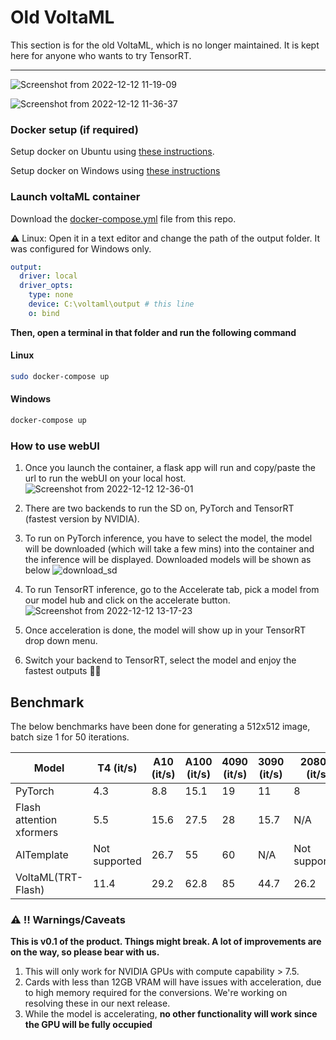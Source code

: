 # Old VoltaML

This section is for the old VoltaML, which is no longer maintained. It is kept here for anyone who wants to try TensorRT.

<hr>

![Screenshot from 2022-12-12 11-19-09](https://user-images.githubusercontent.com/107309002/206970939-f827f7b9-6966-41c1-a2aa-3ed18e73d399.png)

![Screenshot from 2022-12-12 11-36-37](https://user-images.githubusercontent.com/107309002/206972269-1223c567-3df8-41c5-a7b3-f31e544b98aa.png)

### Docker setup (if required)

Setup docker on Ubuntu using [these instructions](https://docs.docker.com/engine/install/ubuntu/).

Setup docker on Windows using [these instructions](https://docs.docker.com/desktop/install/windows-install/)

### Launch voltaML container

Download the [docker-compose.yml](https://raw.githubusercontent.com/VoltaML/voltaML-fast-stable-diffusion/old/docker-compose.yml) file from this repo.

⚠️ Linux: Open it in a text editor and change the path of the output folder. It was configured for Windows only.

```yaml
output:
  driver: local
  driver_opts:
    type: none
    device: C:\voltaml\output # this line
    o: bind
```

**Then, open a terminal in that folder and run the following command**

#### Linux

```bash
sudo docker-compose up
```

#### Windows

```bash
docker-compose up
```

### How to use webUI

1.  Once you launch the container, a flask app will run and copy/paste the url to run the webUI on your local host.
    ![Screenshot from 2022-12-12 12-36-01](https://user-images.githubusercontent.com/107309002/206982082-ee498781-9e6d-4b80-a652-2e4e29a2835e.png)

2.  There are two backends to run the SD on, PyTorch and TensorRT (fastest version by NVIDIA).
3.  To run on PyTorch inference, you have to select the model, the model will be downloaded (which will take a few mins) into the container and the inference will be displayed. Downloaded models will be shown as below
    ![download_sd](https://user-images.githubusercontent.com/107309002/206983689-5f40f446-426b-45b7-88fa-db224099dd8e.png)
4.  To run TensorRT inference, go to the Accelerate tab, pick a model from our model hub and click on the accelerate button. <br/>
    ![Screenshot from 2022-12-12 13-17-23](https://user-images.githubusercontent.com/107309002/206989892-6f04dbdf-312b-41b3-bb69-684610659fae.png)
5.  Once acceleration is done, the model will show up in your TensorRT drop down menu.
6.  Switch your backend to TensorRT, select the model and enjoy the fastest outputs 🚀🚀

## Benchmark

The below benchmarks have been done for generating a 512x512 image, batch size 1 for 50 iterations.

| Model                    | T4 (it/s)     | A10 (it/s) | A100 (it/s) | 4090 (it/s) | 3090 (it/s) | 2080Ti (it/s) |
| ------------------------ | ------------- | ---------- | ----------- | ----------- | ----------- | ------------- |
| PyTorch                  | 4.3           | 8.8        | 15.1        | 19          | 11          | 8             |
| Flash attention xformers | 5.5           | 15.6       | 27.5        | 28          | 15.7        | N/A           |
| AITemplate               | Not supported | 26.7       | 55          | 60          | N/A         | Not supported |
| VoltaML(TRT-Flash)       | 11.4          | 29.2       | 62.8        | 85          | 44.7        | 26.2          |

### ⚠️ ‼️ Warnings/Caveats

**This is v0.1 of the product. Things might break. A lot of improvements are on the way, so please bear with us.**

1. This will only work for NVIDIA GPUs with compute capability > 7.5.
2. Cards with less than 12GB VRAM will have issues with acceleration, due to high memory required for the conversions. We're working on resolving these in our next release.
3. While the model is accelerating, **no other functionality will work since the GPU will be fully occupied**

